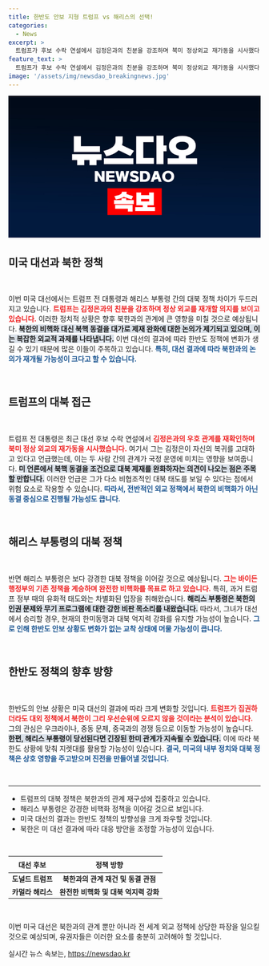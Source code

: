 ```yaml
---
title: 한반도 안보 지형 트럼프 vs 해리스의 선택!
categories:
  - News
excerpt: >
  트럼프가 후보 수락 연설에서 김정은과의 친분을 강조하며 북미 정상외교 재가동을 시사했다. 해리스 부통령은 기존 대북 정책을 유지할 것으로 보이며, 대선 결과에 따라 한반도 정책에 큰 변화가 예상된다. 클릭해 더 알아보세요!
feature_text: >
  트럼프가 후보 수락 연설에서 김정은과의 친분을 강조하며 북미 정상외교 재가동을 시사했다. 해리스 부통령은 기존 대북 정책을 유지할 것으로 보이며, 대선 결과에 따라 한반도 정책에 큰 변화가 예상된다. 클릭해 더 알아보세요!
image: '/assets/img/newsdao_breakingnews.jpg'
---
```


<p><img src="/assets/img/newsdao_breakingnews.jpg" alt="ontimetimes 속보" /></p>

<h2 data-ke-size="size26">미국 대선과 북한 정책</h2>

<p data-ke-size="size16">&nbsp;</p>

<p>이번 미국 대선에서는 트럼프 전 대통령과 해리스 부통령 간의 대북 정책 차이가 두드러지고 있습니다. <b><span style="color: #ee2323;">트럼프는 김정은과의 친분을 강조하며 정상 외교를 재개할 의지를 보이고 있습니다.</span></b> 이러한 정치적 상황은 향후 북한과의 관계에 큰 영향을 미칠 것으로 예상됩니다. <b><span style="background-color: #21538527;">북한의 비핵화 대신 북핵 동결을 대가로 제재 완화에 대한 논의가 제기되고 있으며, 이는 복잡한 외교적 과제를 나타냅니다.</span></b> 이번 대선의 결과에 따라 한반도 정책에 변화가 생길 수 있기 때문에 많은 이들이 주목하고 있습니다. <b><span style="color: #1a5490;">특히, 대선 결과에 따라 북한과의 논의가 재개될 가능성이 크다고 할 수 있습니다.</span></b></p>

<p data-ke-size="size16">&nbsp;</p>

<h2 data-ke-size="size26">트럼프의 대북 접근</h2>

<p data-ke-size="size16">&nbsp;</p>

<p>트럼프 전 대통령은 최근 대선 후보 수락 연설에서 <b><span style="color: #ee2323;">김정은과의 우호 관계를 재확인하며 북미 정상 외교의 재가동을 시사했습니다.</span></b> 여기서 그는 김정은이 자신의 복귀를 고대하고 있다고 언급했는데, 이는 두 사람 간의 관계가 국정 운영에 미치는 영향을 보여줍니다. <b><span style="background-color: #21538527;">미 언론에서 북핵 동결을 조건으로 대북 제재를 완화하자는 의견이 나오는 점은 주목할 만합니다.</span></b> 이러한 언급은 그가 다소 비협조적인 대북 태도를 보일 수 있다는 점에서 위험 요소로 작용할 수 있습니다. <b><span style="color: #1a5490;">따라서, 전반적인 외교 정책에서 북한의 비핵화가 아닌 동결 중심으로 진행될 가능성도 큽니다.</span></b></p>

<p data-ke-size="size16">&nbsp;</p>

<h2 data-ke-size="size26">해리스 부통령의 대북 정책</h2>

<p data-ke-size="size16">&nbsp;</p>

<p>반면 해리스 부통령은 보다 강경한 대북 정책을 이어갈 것으로 예상됩니다. <b><span style="color: #ee2323;">그는 바이든 행정부의 기존 정책을 계승하며 완전한 비핵화를 목표로 하고 있습니다.</span></b> 특히, 과거 트럼프 정부 때의 유화적 태도와는 차별화된 입장을 취해왔습니다. <b><span style="background-color: #21538527;">해리스 부통령은 북한의 인권 문제와 무기 프로그램에 대한 강한 비판 목소리를 내왔습니다.</span></b> 따라서, 그녀가 대선에서 승리할 경우, 현재의 한미동맹과 대북 억지력 강화를 유지할 가능성이 높습니다. <b><span style="color: #1a5490;">그로 인해 한반도 안보 상황도 변화가 없는 교착 상태에 머물 가능성이 큽니다.</span></b></p>

<p data-ke-size="size16">&nbsp;</p>

<h2 data-ke-size="size26">한반도 정책의 향후 방향</h2>

<p data-ke-size="size16">&nbsp;</p>

<p>한반도의 안보 상황은 미국 대선의 결과에 따라 크게 변화할 것입니다. <b><span style="color: #ee2323;">트럼프가 집권하더라도 대외 정책에서 북한이 그리 우선순위에 오르지 않을 것이라는 분석이 있습니다.</span></b> 그의 관심은 우크라이나, 중동 문제, 중국과의 경쟁 등으로 이동할 가능성이 높습니다. <b><span style="background-color: #21538527;">한편, 해리스 부통령이 당선된다면 긴장된 한미 관계가 지속될 수 있습니다.</span></b> 이에 따라 북한도 상황에 맞춰 지렛대를 활용할 가능성이 있습니다. <b><span style="color: #1a5490;">결국, 미국의 내부 정치와 대북 정책은 상호 영향을 주고받으며 진전을 만들어낼 것입니다.</span></b></p>

<p data-ke-size="size16">&nbsp;</p>

<hr>

<ul>
    <li>트럼프의 대북 정책은 북한과의 관계 재구성에 집중하고 있습니다.</li>
    <li>해리스 부통령은 강경한 비핵화 정책을 이어갈 것으로 보입니다.</li>
    <li>미국 대선의 결과는 한반도 정책의 방향성을 크게 좌우할 것입니다.</li>
    <li>북한은 미 대선 결과에 따라 대응 방안을 조정할 가능성이 있습니다.</li>
</ul>

<p data-ke-size="size16">&nbsp;</p>

<table style="width: 100%; border-collapse: collapse;">
    <thead>
        <tr>
            <th style="text-align: center; height: 25px;"><b>대선 후보</b></th>
            <th style="text-align: center; height: 25px;"><b>정책 방향</b></th>
        </tr>
    </thead>
    <tbody>
        <tr>
            <td style="text-align: center; height: 17px;"><b>도널드 트럼프</b></td>
            <td style="text-align: center; height: 17px;"><b>북한과의 관계 재건 및 동결 관점</b></td>
        </tr>
        <tr>
            <td style="text-align: center; height: 17px;"><b>카멀라 해리스</b></td>
            <td style="text-align: center; height: 17px;"><b>완전한 비핵화 및 대북 억지력 강화</b></td>
        </tr>
    </tbody>
</table>

<p data-ke-size="size16">&nbsp;</p>

<p>이번 미국 대선은 북한과의 관계 뿐만 아니라 전 세계 외교 정책에 상당한 파장을 일으킬 것으로 예상되며, 유권자들은 이러한 요소를 충분히 고려해야 할 것입니다.</p>
실시간 뉴스 속보는, <a href="https://newsdao.kr" rel="dofollow">https://newsdao.kr</a>


